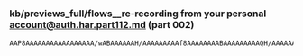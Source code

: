 ### kb/previews_full/flows__re-recording from your personal account@auth.har.part112.md (part 002)

```md
AAP8AAAAAAAAAAAAAAAAA/wABAAAAAAH/AAAAAAAAAf8AAAAAAAABAAAAAAAAAQH/AAAAAAAAAAAAA
```

```
